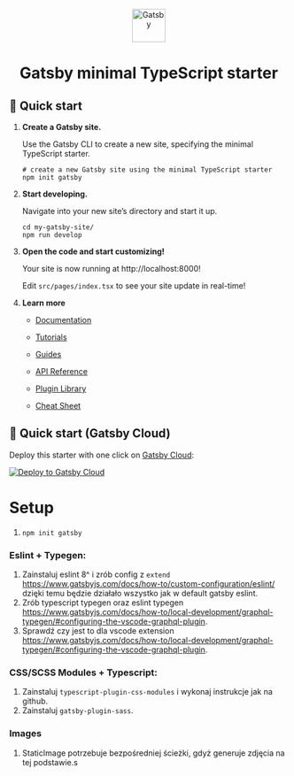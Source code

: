 <p align="center">
  <a href="https://www.gatsbyjs.com/?utm_source=starter&utm_medium=readme&utm_campaign=minimal-starter-ts">
    <img alt="Gatsby" src="https://www.gatsbyjs.com/Gatsby-Monogram.svg" width="60" />
  </a>
</p>
<h1 align="center">
  Gatsby minimal TypeScript starter
</h1>

## 🚀 Quick start

1.  **Create a Gatsby site.**

    Use the Gatsby CLI to create a new site, specifying the minimal TypeScript starter.

    ```shell
    # create a new Gatsby site using the minimal TypeScript starter
    npm init gatsby
    ```

2.  **Start developing.**

    Navigate into your new site’s directory and start it up.

    ```shell
    cd my-gatsby-site/
    npm run develop
    ```

3.  **Open the code and start customizing!**

    Your site is now running at http://localhost:8000!

    Edit `src/pages/index.tsx` to see your site update in real-time!

4.  **Learn more**

    - [Documentation](https://www.gatsbyjs.com/docs/?utm_source=starter&utm_medium=readme&utm_campaign=minimal-starter-ts)

    - [Tutorials](https://www.gatsbyjs.com/tutorial/?utm_source=starter&utm_medium=readme&utm_campaign=minimal-starter-ts)

    - [Guides](https://www.gatsbyjs.com/tutorial/?utm_source=starter&utm_medium=readme&utm_campaign=minimal-starter-ts)

    - [API Reference](https://www.gatsbyjs.com/docs/api-reference/?utm_source=starter&utm_medium=readme&utm_campaign=minimal-starter-ts)

    - [Plugin Library](https://www.gatsbyjs.com/plugins?utm_source=starter&utm_medium=readme&utm_campaign=minimal-starter-ts)

    - [Cheat Sheet](https://www.gatsbyjs.com/docs/cheat-sheet/?utm_source=starter&utm_medium=readme&utm_campaign=minimal-starter-ts)

## 🚀 Quick start (Gatsby Cloud)

Deploy this starter with one click on [Gatsby Cloud](https://www.gatsbyjs.com/cloud/):

[<img src="https://www.gatsbyjs.com/deploynow.svg" alt="Deploy to Gatsby Cloud">](https://www.gatsbyjs.com/dashboard/deploynow?url=https://github.com/gatsbyjs/gatsby-starter-minimal-ts)

# Setup

1. `npm init gatsby`

### Eslint + Typegen:

1. Zainstaluj eslint 8^ i zrób config z `extend` https://www.gatsbyjs.com/docs/how-to/custom-configuration/eslint/ dzięki temu będzie działało wszystko jak w default gatsby eslint.
1. Zrób typescript typegen oraz eslint typegen https://www.gatsbyjs.com/docs/how-to/local-development/graphql-typegen/#configuring-the-vscode-graphql-plugin.
1. Sprawdź czy jest to dla vscode extension https://www.gatsbyjs.com/docs/how-to/local-development/graphql-typegen/#configuring-the-vscode-graphql-plugin.

### CSS/SCSS Modules + Typescript:

1. Zainstaluj `typescript-plugin-css-modules` i wykonaj instrukcje jak na github.
1. Zainstaluj `gatsby-plugin-sass`.

### Images

1. StaticImage potrzebuje bezpośredniej ścieżki, gdyż generuje zdjęcia na tej podstawie.s
